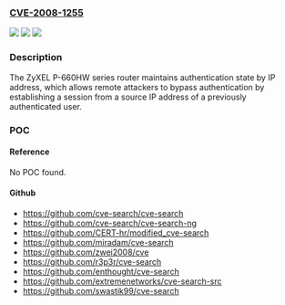 ### [CVE-2008-1255](https://cve.mitre.org/cgi-bin/cvename.cgi?name=CVE-2008-1255)
![](https://img.shields.io/static/v1?label=Product&message=n%2Fa&color=blue)
![](https://img.shields.io/static/v1?label=Version&message=n%2Fa&color=blue)
![](https://img.shields.io/static/v1?label=Vulnerability&message=n%2Fa&color=brighgreen)

### Description

The ZyXEL P-660HW series router maintains authentication state by IP address, which allows remote attackers to bypass authentication by establishing a session from a source IP address of a previously authenticated user.

### POC

#### Reference
No POC found.

#### Github
- https://github.com/cve-search/cve-search
- https://github.com/cve-search/cve-search-ng
- https://github.com/CERT-hr/modified_cve-search
- https://github.com/miradam/cve-search
- https://github.com/zwei2008/cve
- https://github.com/r3p3r/cve-search
- https://github.com/enthought/cve-search
- https://github.com/extremenetworks/cve-search-src
- https://github.com/swastik99/cve-search

